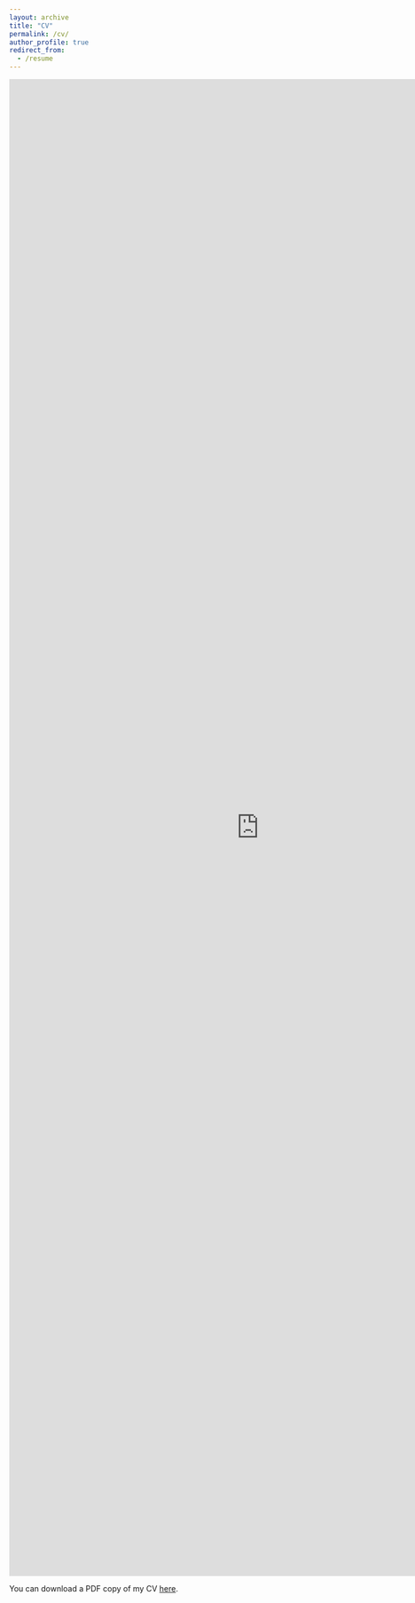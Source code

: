 ```yaml
---
layout: archive
title: "CV"
permalink: /cv/
author_profile: true
redirect_from:
  - /resume
---
```


<iframe src="https://abhishekkumarjain.github.io/files/Abhishek-jain-cv-2024.pdf" width="900" height="2700" frameborder="no" border="0" marginwidth="0" marginheight="0"></iframe>

You can download a PDF copy of my CV [here](https://abhishekkumarjain.github.io/files/Abhishek-jain-cv.pdf).





